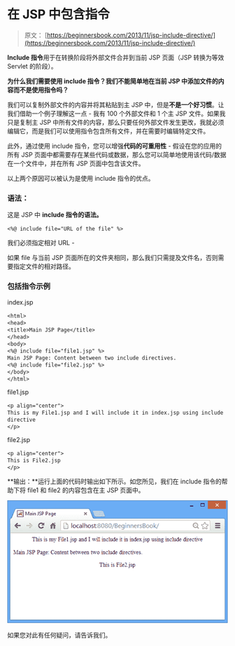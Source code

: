 # 在 JSP 中包含指令

> 原文： [https://beginnersbook.com/2013/11/jsp-include-directive/](https://beginnersbook.com/2013/11/jsp-include-directive/)

**Include 指令**用于在转换阶段将外部文件合并到当前 JSP 页面（JSP 转换为等效 Servlet 的阶段）。

**为什么我们需要使用 include 指令？我们不能简单地在当前 JSP 中添加文件的内容而不是使用指令吗？**

我们可以复制外部文件的内容并将其粘贴到主 JSP 中，但是**不是一个好习惯**。让我们借助一个例子理解这一点 - 我有 100 个外部文件和 1 个主 JSP 文件。如果我只是复制主 JSP 中所有文件的内容，那么只要任何外部文件发生更改，我就必须编辑它，而是我们可以使用指令包含所有文件，并在需要时编辑特定文件。

此外，通过使用 include 指令，您可以增强**代码的可重用性** - 假设在您的应用的所有 JSP 页面中都需要存在某些代码或数据，那么您可以简单地使用该代码/数据在一个文件中，并在所有 JSP 页面中包含该文件。

以上两个原因可以被认为是使用 include 指令的优点。

### **语法：**

这是 JSP 中 **include 指令的语法。**

```
<%@ include file="URL of the file" %>
```

我们必须指定相对 URL -

如果 file 与当前 JSP 页面所在的文件夹相同，那么我们只需提及文件名，否则需要指定文件的相对路径。

### 包括指令示例

index.jsp

```
<html>
<head>
<title>Main JSP Page</title>
</head>
<body>
<%@ include file="file1.jsp" %>
Main JSP Page: Content between two include directives.
<%@ include file="file2.jsp" %>
</body>
</html>
```

file1.jsp

```
<p align="center">
This is my File1.jsp and I will include it in index.jsp using include directive
</p>
```

file2.jsp

```
<p align="center">
This is File2.jsp
</p>
```

**输出：**运行上面的代码时输出如下所示。如您所见，我们在 include 指令的帮助下将 file1 和 file2 的内容包含在主 JSP 页面中。

![Include-Directive-example-output](img/4c8a811a47fc4c451663c03e02704918.jpg)

如果您对此有任何疑问，请告诉我们。